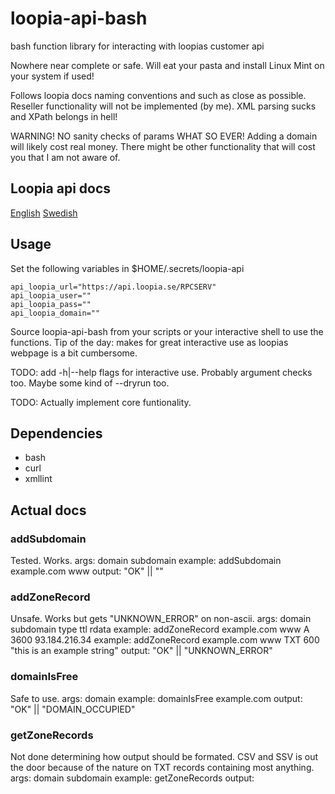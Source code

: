 # loopia-api-bash
bash function library for interacting with loopias customer api

Nowhere near complete or safe. Will eat your pasta and install Linux Mint on your system if used!

Follows loopia docs naming conventions and such as close as possible. Reseller functionality will not be implemented (by me). XML parsing sucks and XPath belongs in hell!

WARNING! NO sanity checks of params WHAT SO EVER! Adding a domain will likely cost real money. There might be other functionality that will cost you that I am not aware of.

## Loopia api docs

[English](https://www.loopia.com/api/)
[Swedish](https://www.loopia.se/api/)

## Usage

Set the following variables in $HOME/.secrets/loopia-api

	api_loopia_url="https://api.loopia.se/RPCSERV"
	api_loopia_user=""
	api_loopia_pass=""
	api_loopia_domain=""

Source loopia-api-bash from your scripts or your interactive shell to use the functions. Tip of the day: makes for great interactive use as loopias webpage is a bit cumbersome.

TODO: add -h|--help flags for interactive use. Probably argument checks too. Maybe some kind of --dryrun too.

TODO: Actually implement core funtionality.

## Dependencies

  * bash
  * curl
  * xmllint

## Actual docs

### addSubdomain ###
Tested. Works.
	   args: domain subdomain
	example: addSubdomain example.com www 
	 output: "OK" || ""

### addZoneRecord ###
Unsafe. Works but gets "UNKNOWN_ERROR" on non-ascii.
	   args: domain subdomain type ttl rdata
	example: addZoneRecord example.com www A 3600 93.184.216.34
	example: addZoneRecord example.com www TXT 600 "this is an example string"
	 output: "OK" || "UNKNOWN_ERROR"

### domainIsFree ###
Safe to use.
	   args: domain
	example: domainIsFree example.com
	 output: "OK" || "DOMAIN_OCCUPIED"

### getZoneRecords ###
Not done determining how output should be formated. CSV and SSV is out the door because of the nature on TXT records containing most anything.
	   args: domain subdomain
	example: getZoneRecords
	 output:

